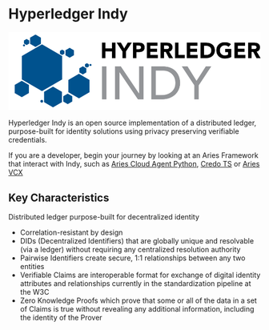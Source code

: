 # Hyperledger Indy

![Indy Logo](https://raw.githubusercontent.com/hyperledger/indy-node/main/collateral/logos/indy-logo.png)

Hyperledger Indy is an open source implementation of a distributed ledger,
purpose-built for identity solutions using privacy preserving verifiable
credentials.

If you are a developer, begin your journey by looking at an Aries Framework that
interact with Indy, such as [Aries Cloud Agent Python](https://aca-py.org),
[Credo TS](https://github.com/openwallet-foundation/credo-ts) or [Aries
VCX](https://github.com/hyperledger/aries-vcx)

## Key Characteristics

Distributed ledger purpose-built for decentralized identity

- Correlation-resistant by design
- DIDs (Decentralized Identifiers) that are globally unique and resolvable (via
  a ledger) without requiring any centralized resolution authority
- Pairwise Identifiers create secure, 1:1 relationships between any two entities
- Verifiable Claims are interoperable format for exchange of digital identity
  attributes and relationships currently in the standardization pipeline at the
  W3C
- Zero Knowledge Proofs which prove that some or all of the data in a set of
  Claims is true without revealing any additional information, including the
  identity of the Prover
